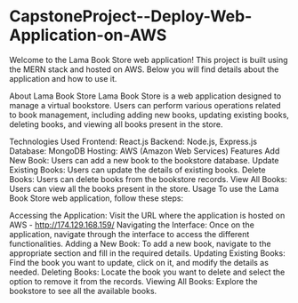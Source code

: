 # CapstoneProject--Deploy-Web-Application-on-AWS

Welcome to the Lama Book Store web application! This project is built using the MERN stack and hosted on AWS. Below you will find details about the application and how to use it.

About Lama Book Store
Lama Book Store is a web application designed to manage a virtual bookstore. Users can perform various operations related to book management, including adding new books, updating existing books, deleting books, and viewing all books present in the store.

Technologies Used
Frontend: React.js
Backend: Node.js, Express.js
Database: MongoDB
Hosting: AWS (Amazon Web Services)
Features
Add New Book: Users can add a new book to the bookstore database.
Update Existing Books: Users can update the details of existing books.
Delete Books: Users can delete books from the bookstore records.
View All Books: Users can view all the books present in the store.
Usage
To use the Lama Book Store web application, follow these steps:

Accessing the Application: Visit the URL where the application is hosted on AWS - http://174.129.168.159/
Navigating the Interface: Once on the application, navigate through the interface to access the different functionalities.
Adding a New Book: To add a new book, navigate to the appropriate section and fill in the required details.
Updating Existing Books: Find the book you want to update, click on it, and modify the details as needed.
Deleting Books: Locate the book you want to delete and select the option to remove it from the records.
Viewing All Books: Explore the bookstore to see all the available books.

